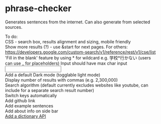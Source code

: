 # phrase-checker
Generates sentences from the internet. Can also generate from selected sources.

To do:  
CSS - search box, results alignment and sizing, mobile friendly  
Show more results (?) - use &start for next pages. For others: https://developers.google.com/custom-search/v1/reference/rest/v1/cse/list  
'Fill in the blank' feature  by using * for wildcard e.g. 学校*行かない (users can use _ for placeholders)
Input should have max char input <input type="text" required minlength="6" maxlength="6">  
Add a default Dark mode (togglable light mode)  
Display number of results with commas (e.g. 2,300,000)  
Search algorithm (default currently excludes websites like youtube, can include for a separate search result number)  
Switch keys automatically  
Add github link  
Add example sentences  
Add about info on side bar  
[Add a dictionary API](https://api.ce-cotoha.com/contents/mypage/index.html)

